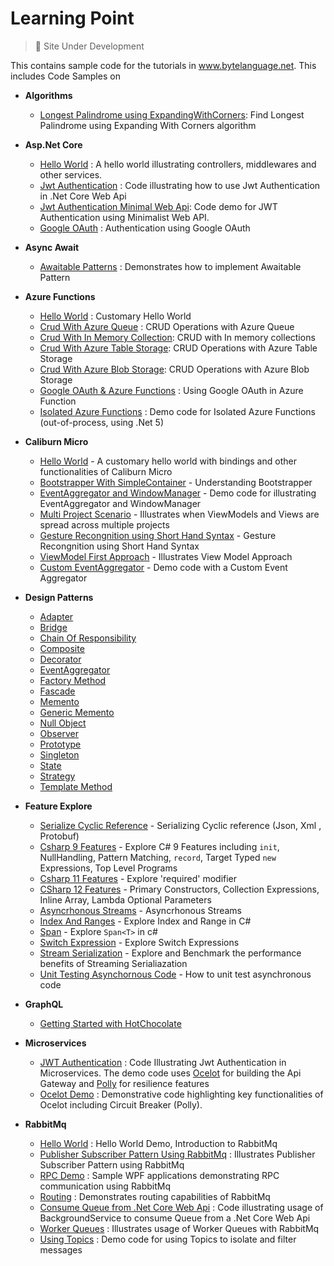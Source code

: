 # Learning Point

> 🚧 Site Under Development 

This contains sample code for the tutorials in www.bytelanguage.net.  This includes Code Samples on

- **Algorithms**
   - [Longest Palindrome using ExpandingWithCorners](https://github.com/anuviswan/LearningPoint/blob/master/Algorithms/AlgorithmDemo/LongestPalindrome.cs): Find Longest Palindrome using Expanding With Corners algorithm

- **Asp.Net Core**
  - [Hello World](https://github.com/anuviswan/LearningPoint/tree/master/AspNetCore/MyFirstApp) : A hello world illustrating controllers, middlewares and other services.
  - [Jwt Authentication](https://github.com/anuviswan/LearningPoint/tree/master/AspNetCore/JwtExample) : Code illustrating how to use Jwt Authentication in .Net Core Web Api
  - [Jwt Authentication Minimal Web Api](https://github.com/anuviswan/LearningPoint/tree/master/AspNetCore/MinimalWebAPi): Code demo for JWT Authentication using Minimalist Web API.
  - [Google OAuth](https://github.com/anuviswan/LearningPoint/tree/master/AspNetCore/WebAppOAuthDemo) : Authentication using Google OAuth   
 
- **Async Await**
  - [Awaitable Patterns](https://github.com/anuviswan/LearningPoint/tree/master/AsyncAwait/Awaitable) : Demonstrates how to implement Awaitable Pattern


- **Azure Functions**
  - [Hello World](https://github.com/anuviswan/LearningPoint/tree/master/AzureFunctions/AzureFunctions/HelloWorld) : Customary Hello World
  - [Crud With Azure Queue](https://github.com/anuviswan/LearningPoint/tree/master/AzureFunctions/AzureFunctions/AzureFunc.Crud.Queue) : CRUD Operations with Azure Queue
  - [Crud With In Memory Collection](https://github.com/anuviswan/LearningPoint/tree/master/AzureFunctions/AzureFunctions/AzureFunc.Crud.MemoryCollection): CRUD with In memory collections
  - [Crud With Azure Table Storage](https://github.com/anuviswan/LearningPoint/tree/master/AzureFunctions/AzureFunctions/AzureFunc.Crud.TableStorage): CRUD Operations with Azure Table Storage
  - [Crud With Azure Blob Storage](https://github.com/anuviswan/LearningPoint/tree/master/AzureFunctions/AzureFunctions/AzureFunc.Crud.Blob): CRUD Operations with Azure Blob Storage
  - [Google OAuth & Azure Functions](https://github.com/anuviswan/LearningPoint/tree/master/AzureFunctions/AzureFunctions/GoogleAuthentication) : Using Google OAuth in Azure Function
  - [Isolated Azure Functions](https://github.com/anuviswan/LearningPoint/tree/master/AzureFunctions/IsolatedFunctionApps) : Demo code for Isolated Azure Functions (out-of-process, using .Net 5)

- **Caliburn Micro**
   - [Hello World](https://github.com/anuviswan/LearningPoint/tree/master/CMDemo/App001) - A customary hello world with bindings and other functionalities of Caliburn Micro
   - [Bootstrapper With SimpleContainer](https://github.com/anuviswan/LearningPoint/tree/master/CMDemo/App002) - Understanding Bootstrapper 
   - [EventAggregator and WindowManager](https://github.com/anuviswan/LearningPoint/tree/master/CMDemo/App003.Ea.Wm) - Demo code for illustrating EventAggregator and WindowManager
   - [Multi Project Scenario](https://github.com/anuviswan/LearningPoint/tree/master/CMDemo/App003.MultiProject.Demo) - Illustrates when ViewModels and Views are spread across multiple projects
   - [Gesture Recongnition using Short Hand Syntax](https://github.com/anuviswan/LearningPoint/tree/master/CMDemo/App004.CustomTrigger) - Gesture Recongnition using Short Hand Syntax
   - [ViewModel First Approach](https://github.com/anuviswan/LearningPoint/tree/master/CMDemo/App005.ViewModelFirst) - Illustrates View Model Approach
   - [Custom EventAggregator](https://github.com/anuviswan/LearningPoint/tree/master/CMDemo/App006.CustomEventAggregator) - Demo code with a Custom Event Aggregator

- **Design Patterns**
  - [Adapter](https://github.com/anuviswan/LearningPoint/tree/master/Design%20Patterns/Adapter)
  - [Bridge](https://github.com/anuviswan/LearningPoint/tree/master/Design%20Patterns/Bridge)
  - [Chain Of Responsibility](https://github.com/anuviswan/LearningPoint/tree/master/Design%20Patterns/CoR/CoR)
  - [Composite](https://github.com/anuviswan/LearningPoint/tree/master/Design%20Patterns/Composite)
  - [Decorator](https://github.com/anuviswan/LearningPoint/tree/master/Design%20Patterns/Decorator)
  - [EventAggregator](https://github.com/anuviswan/LearningPoint/tree/master/Design%20Patterns/EventAggregator.Simple)
  - [Factory Method](https://github.com/anuviswan/LearningPoint/tree/master/Design%20Patterns/FactoryMethod)
  - [Fascade](https://github.com/anuviswan/LearningPoint/tree/master/Design%20Patterns/Fascade)
  - [Memento](https://github.com/anuviswan/LearningPoint/tree/master/Design%20Patterns/Memento)
  - [Generic Memento](https://github.com/anuviswan/LearningPoint/tree/master/Design%20Patterns/GenericMemento)
  - [Null Object](https://github.com/anuviswan/LearningPoint/tree/master/Design%20Patterns/NullObject)
  - [Observer](https://github.com/anuviswan/LearningPoint/tree/master/Design%20Patterns/Observer)
  - [Prototype](https://github.com/anuviswan/LearningPoint/tree/master/Design%20Patterns/Prototype)
  - [Singleton](https://github.com/anuviswan/LearningPoint/tree/master/Design%20Patterns/Singleton)
  - [State](https://github.com/anuviswan/LearningPoint/tree/master/Design%20Patterns/State)
  - [Strategy](https://github.com/anuviswan/LearningPoint/tree/master/Design%20Patterns/Strategy)
  - [Template Method](https://github.com/anuviswan/LearningPoint/tree/master/Design%20Patterns/Template)

- **Feature Explore**
  - [Serialize Cyclic Reference](https://github.com/anuviswan/LearningPoint/tree/master/FeatureExplore/SerializationCyclicReference) - Serializing Cyclic reference (Json, Xml , Protobuf)
  - [Csharp 9 Features](https://github.com/anuviswan/LearningPoint/tree/master/FeatureExplore/CSharp9) - Explore C# 9 Features including `init`, NullHandling, Pattern Matching, `record`, Target Typed `new` Expressions, Top Level Programs
  - [Csharp 11 Features](https://github.com/anuviswan/LearningPoint/tree/master/FeatureExplore/CSharp11/RequiredMembers) - Explore 'required' modifier
  - [CSharp 12 Features](https://github.com/anuviswan/LearningPoint/tree/master/FeatureExplore/CSharp12) - Primary Constructors, Collection Expressions, Inline Array, Lambda Optional Parameters
  - [Asyncrhonous Streams](https://github.com/anuviswan/LearningPoint/tree/master/FeatureExplore/AsynchronousStreams) - Asyncrhonous Streams
  - [Index And Ranges](https://github.com/anuviswan/LearningPoint/tree/master/FeatureExplore/IndexAndRange) - Explore Index and Range in C#
  - [Span](https://github.com/anuviswan/LearningPoint/tree/master/FeatureExplore/Span) - Explore `Span<T>` in c#
  - [Switch Expression](https://github.com/anuviswan/LearningPoint/tree/master/FeatureExplore/SwitchExpression) - Explore Switch Expressions
  - [Stream Serialization](https://github.com/anuviswan/LearningPoint/tree/master/FeatureExplore/StreamSerialization) - Explore and Benchmark the performance benefits of Streaming Serialiazation 
  - [Unit Testing Asynchornous Code](https://github.com/anuviswan/LearningPoint/tree/master/FeatureExplore/UnitTestingAsyncCode) - How to  unit test asynchronous code

- **GraphQL**
  - [Getting Started with HotChocolate](https://github.com/anuviswan/LearningPoint/tree/master/GraphQL/HotChocolate/Day%20001)

- **Microservices**
  - [JWT Authentication](https://github.com/anuviswan/LearningPoint/tree/master/Microservices/AuthenticationDemo) : Code Illustrating Jwt Authentication in Microservices. The demo code uses [Ocelot](https://github.com/ThreeMammals/Ocelot) for building the Api Gateway and [Polly](https://github.com/App-vNext/Polly) for resilience features
  - [Ocelot Demo](https://github.com/anuviswan/LearningPoint/tree/master/Microservices/OcelotDemo) : Demonstrative code highlighting key functionalities of Ocelot including Circuit Breaker (Polly).
 
- **RabbitMq**

  - [Hello World](https://github.com/anuviswan/LearningPoint/tree/master/RabbitMq/HelloWorld) : Hello World Demo, Introduction to RabbitMq
  - [Publisher Subscriber Pattern Using RabbitMq](https://github.com/anuviswan/LearningPoint/tree/master/RabbitMq/PublishSubscriber) : Illustrates Publisher Subscriber Pattern using RabbitMq
  - [RPC Demo](https://github.com/anuviswan/LearningPoint/tree/master/RabbitMq/Demo.Rpc) : Sample WPF applications demonstrating RPC communication using RabbitMq
  - [Routing](https://github.com/anuviswan/LearningPoint/tree/master/RabbitMq/Routing) : Demonstrates routing capabilities of RabbitMq
  - [Consume Queue from .Net Core Web Api](https://github.com/anuviswan/LearningPoint/tree/master/RabbitMq/WebApiBackgroundService) : Code illustrating usage of BackgroundService to consume Queue from a .Net Core Web Api
  - [Worker Queues](https://github.com/anuviswan/LearningPoint/tree/master/RabbitMq/WorkerQueues) : Illustrates usage of Worker Queues with RabbitMq
  - [Using Topics](https://github.com/anuviswan/LearningPoint/tree/master/RabbitMq/Topics) : Demo code for using Topics to isolate and filter messages
